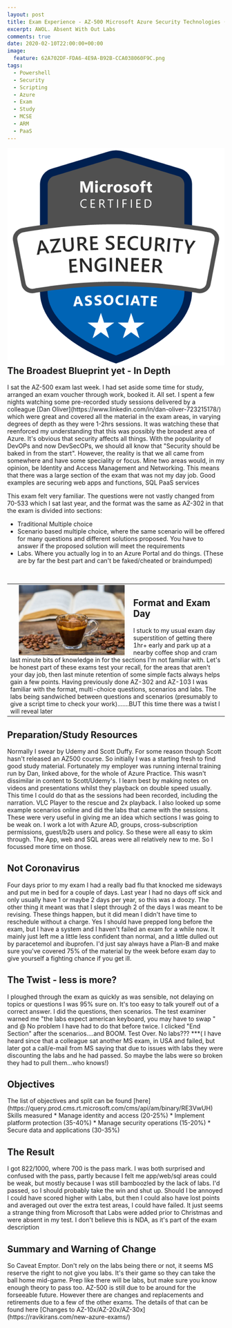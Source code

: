 ```yaml
---
layout: post
title: Exam Experience - AZ-500 Microsoft Azure Security Technologies (Microsoft Certified Azure Security Engineer Associate)
excerpt: AWOL. Absent With Out Labs
comments: true
date: 2020-02-10T22:00:00+00:00
image:
  feature: 62A702DF-FDA6-4E9A-B92B-CCA038060F9C.png
tags: 
  - Powershell
  - Security
  - Scripting
  - Azure
  - Exam
  - Study
  - MCSE
  - ARM
  - PaaS
---
```

<img style="float:right;" src="/public/62A702DF-FDA6-4E9A-B92B-CCA038060F9C.png">

<H2> The Broadest Blueprint yet - In Depth</H2>
I sat the AZ-500 exam last week.  
I had set aside some time for study, arranged an exam voucher through work, booked it.  
All set.
I spent a few nights watching some pre-recorded study sessions delivered by a colleague [Dan Oliver](https://www.linkedin.com/in/dan-oliver-723215178/) which were great and covered all the material in the exam areas, in varying degrees of depth as they were 1-2hrs sessions.
It was watching these that reenforced my understanding that this was possibly the broadest area of Azure. It's obvious that security affects all things.  
With the popularity of DevOPs and now DevSecOPs, we should all know that "Security should be baked in from the start".  
However, the reality is that we all came from somewhere and have some speciality or focus.  Mine two areas would, in my opinion, be Identity and Access Management and Networking. This means that there was a large section of the exam that was not my day job.  
Good examples are securing web apps and functions, SQL PaaS services

This exam felt very familiar.  The questions were not vastly changed from 70-533 which I sat last year, and the format was the same as AZ-302 in that the exam is divided into sections:
* Traditional Multiple choice
* Scenario based multiple choice, where the same scenario will be offered for many questions and different solutions proposed.  You have to answer if the proposed solution will meet the requirements
* Labs. Where you actually log in to an Azure Portal and do things. (These are by far the best part and can't be faked/cheated or braindumped)

<BR>
<TABLE><TR><TD>
<img style="float:left;margin: 0px 20px" src="/public/coffee.jpeg" width="50%" height="50%" >    
<H2> Format and Exam Day</H2>
I stuck to my usual exam day superstition of getting there 1hr+ early and park up at a nearby coffee shop and cram last minute bits of knowledge in for the sections I'm not familiar with.  
Let's be honest part of these exams test your recall, for the areas that aren't your day job, then last minute retention of some simple facts always helps gain a few points.
Having previously done AZ-302 and AZ-103 I was familiar with the format, multi-choice questions, scenarios and labs.  The labs being sandwiched between questions and scenarios (presumably to give a script time to check your work).......BUT this time there was a twist I will reveal later

</TD></TR></TABLE>
<H2> Preparation/Study Resources</H2>
Normally I swear by Udemy and Scott Duffy. For some reason though Scott hasn't released an AZ500 course. So initially I was a starting fresh to find good study material.  Fortunately my employer was running internal training run by Dan, linked above, for the whole of Azure Practice.  This wasn't dissimilar in content to Scott/Udemy's.  
I learn best by making notes on videos and presentations whilst they playback on double speed usually.  
This time I could do that as the sessions had been recorded, including the narration. VLC Player to the rescue and 2x playback.
I also looked up some example scenarios online and did the labs that came with the sessions. These were very useful in giving me an idea which sections I was going to be weak on. 
I work a lot with Azure AD, groups, cross-subscription permissions, guest/b2b users and policy. So these were all easy to skim through. The App, web and SQL areas were all relatively new to me.
So I focussed more time on those.

<H2> Not Coronavirus </H2>
Four days prior to my exam I had a really bad flu that knocked me sideways and put me in bed for a couple of days. Last year I had no days off sick and only usually have 1 or maybe 2 days per year, so this was a doozy.  
The other thing it meant was that I slept through 2 of the days I was meant to be revising. These things happen, but it did mean I didn't have time to reschedule without a charge. Yes I should have prepped long before the exam, but I have a system and I haven't failed an exam for a while now. It mainly just left me a little less confident than normal, and a little dulled out by paracetemol and ibuprofen.  
I'd just say always have a Plan-B and make sure you've covered 75% of the material by the week before exam day to give yourself a fighting chance if you get ill.  

<H2> The Twist - less is more? </H2>
I ploughed through the exam as quickly as was sensible, not delaying on topics or questions I was 95% sure on. It's too easy to talk yourelf out of a correct answer.
I did the questions, then scenarios.  
The test examiner warned me "the labs expect american keyboard, you may have to swap " and @  
No problem I have had to do that before twice.  
I clicked "End Section" after the scenarios....and BOOM. Test Over.  No labs???
***( I have heard since that a colleague sat another MS exam, in USA and failed, but later got a call/e-mail from MS saying that due to issues with labs they were discounting the labs and he had passed. So maybe the labs were so broken they had to pull them...who knows!)


<H2>Objectives</H2>
The list of objectives and split can be found [here](https://query.prod.cms.rt.microsoft.com/cms/api/am/binary/RE3VwUH)  
Skills measured
* Manage identity and access (20-25%)
* Implement platform protection (35-40%)
* Manage security operations (15-20%)
* Secure data and applications (30-35%)

<H2>The Result</H2>
I got 822/1000, where 700 is the pass mark.  I was both surprised and confused with the pass, partly because I felt me app/web/sql areas could be weak, but mostly because I was still bamboozled by the lack of labs. 
I'd passed, so I should probably take the win and shut up. Should I be annoyed I could have scored higher with Labs, but then I could also have lost points and averaged out over the extra test areas, I could have failed.
It just seems a strange thing from Microsoft that Labs were added prior to Christmas and were absent in my test.
I don't believe this is NDA, as it's part of the exam description

<H2>Summary and Warning of Change</H2>
So Caveat Emptor. Don't rely on the labs being there or not, it seems MS reserve the right to not give you labs. It's their game so they can take the ball home mid-game. Prep like there will be labs, but make sure you know enough theory to pass too.  
AZ-500 is still due to be around for the forseeable future.  
However there are changes and replacements and retirements due to a few of the other exams. The details of that can be found here
[Changes to AZ-10x/AZ-20x/AZ-30x]
(https://ravikirans.com/new-azure-exams/)

